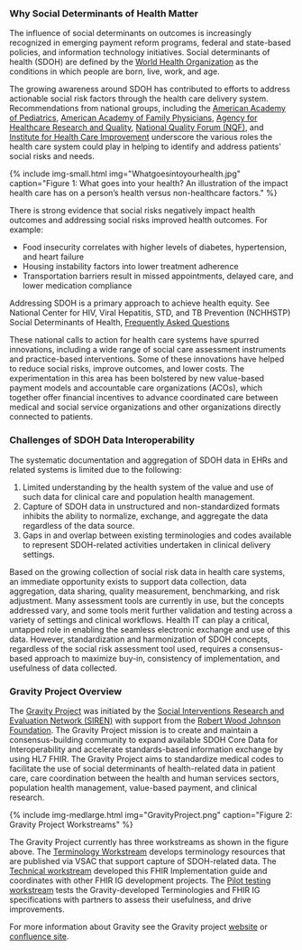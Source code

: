### Why Social Determinants of Health Matter

The influence of social determinants on outcomes is increasingly recognized in emerging payment reform programs, federal and state-based policies, and information technology initiatives.  Social determinants of health (SDOH) are defined by the [World Health Organization](https://www.who.int/) as the conditions in which people are born, live, work, and age.

The growing awareness around SDOH has contributed to efforts to address actionable social risk factors through the health care delivery system.  Recommendations from national groups, including the [American Academy of Pediatrics](https://www.aap.org/), [American Academy of Family Physicians](https://www.aafp.org/), [Agency for Healthcare Research and Quality](https://www.ahrq.gov/), [National Quality Forum (NQF)](https://www.qualityforum.org/), and [Institute for Health Care Improvement](http://www.ihi.org/) underscore the various roles the health care system could play in helping to identify and address patients' social risks and needs.

{% include img-small.html img="Whatgoesintoyourhealth.jpg" caption="Figure 1: What goes into your health? An illustration of the impact health care has on a person’s health versus non-healthcare factors." %}

There is strong evidence that social risks negatively impact health outcomes and addressing social risks improved health outcomes.  For example:
* Food insecurity correlates with higher levels of diabetes, hypertension, and heart failure
* Housing instability factors into lower treatment adherence
* Transportation barriers result in missed appointments, delayed care, and lower medication compliance

Addressing SDOH is a primary approach to achieve health equity. See National Center for HIV, Viral Hepatitis, STD, and TB Prevention (NCHHSTP) Social Determinants of Health, [Frequently Asked Questions](https://www.cdc.gov/nchhstp/socialdeterminants/faq.html)

These national calls to action for health care systems have spurred innovations, including a wide range of social care assessment instruments and practice-based interventions.   Some of these innovations have helped to reduce social risks, improve outcomes, and lower costs.   The experimentation in this area has been bolstered by new value-based payment models and accountable care organizations (ACOs), which together offer financial incentives to advance coordinated care between medical and social service organizations and other organizations directly connected to patients.
### Challenges of SDOH Data Interoperability
The systematic documentation and aggregation of SDOH data in EHRs and related systems is limited due to the following:

1.	Limited understanding by the health system of the value and use of such data for clinical care and population health management.
2.	Capture of SDOH data in unstructured and non-standardized formats inhibits the ability to normalize, exchange, and aggregate the data regardless of the data source.
3.	Gaps in and overlap between existing terminologies and codes available to represent SDOH-related activities undertaken in clinical delivery settings.

Based on the growing collection of social risk data in health care systems, an immediate opportunity exists to support data collection, data aggregation, data sharing, quality measurement, benchmarking, and risk adjustment.   Many assessment tools are currently in use, but the concepts addressed vary, and some tools merit further validation and testing across a variety of settings and clinical workflows.  Health IT can play a critical, untapped role in enabling the seamless electronic exchange and use of this data.  However, standardization and harmonization of SDOH concepts, regardless of the social risk assessment tool used, requires a consensus-based approach to maximize buy-in, consistency of implementation, and usefulness of data collected.

### Gravity Project Overview
The [Gravity Project](https://thegravityproject.net/) was initiated by the [Social Interventions Research and Evaluation Network (SIREN)](https://chc.ucsf.edu/siren) with support from the [Robert Wood Johnson Foundation](https://www.rwjf.org/).   The Gravity Project mission is to create and maintain a consensus-building community to expand available SDOH Core Data for Interoperability and accelerate standards-based information exchange by using HL7 FHIR. The Gravity Project aims to standardize medical codes to facilitate the use of social determinants of health-related data in patient care, care coordination between the health and human services sectors, population health management, value-based payment, and clinical research.

{% include img-medlarge.html img="GravityProject.png" caption="Figure 2: Gravity Project Workstreams" %}

The Gravity Project currently has three workstreams as shown in the figure above.  The [Terminology Workstream](https://confluence.hl7.org/display/GRAV/Terminology+Workstream+Dashboard) develops terminology resources that are published via VSAC that support capture of SDOH-related data.  The [Technical workstream](https://confluence.hl7.org/display/GRAV/Technical+Workstream+Dashboard) developed this FHIR Implementation guide and coordinates with other FHIR IG development projects.  The [Pilot testing workstream](https://confluence.hl7.org/display/GRAV/Gravity+Project+Pilots+Affinity+Group+Home) tests the Gravity-developed Terminologies and FHIR IG specifications with partners to assess their usefulness, and drive improvements.

For more information about Gravity see the Gravity project [website](https://thegravityproject.net/) or [confluence site](https://confluence.hl7.org/display/GRAV/Join+the+Gravity+Project).
